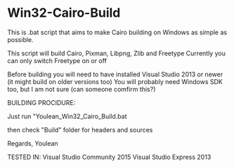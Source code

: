 # Win32-Cairo-Build

This is .bat script that aims to make Cairo building on Windows as simple as possible.

This script will build Cairo, Pixman, Libpng, Zlib and Freetype
Currently you can only switch Freetype on or off

Before building you will need to have installed Visual Studio 2013 or newer (it might build on older versions too)
You will probably need Windows SDK too, but I am not sure (can someone comfirm this?)


BUILDING PROCIDURE:

Just run "Youlean_Win32_Cairo_Build.bat

then check "Build" folder for headers and sources

Regards, Youlean


TESTED IN:
Visual Studio Community 2015
Visual Studio Express 2013
